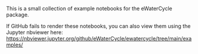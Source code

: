 This is a small collection of example notebooks for the eWaterCycle package.

If GitHub fails to render these notebooks, you can also view them using the Jupyter nbviewer here: https://nbviewer.jupyter.org/github/eWaterCycle/ewatercycle/tree/main/examples/
